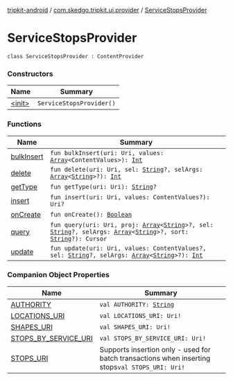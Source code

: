 [tripkit-android](../../index.md) / [com.skedgo.tripkit.ui.provider](../index.md) / [ServiceStopsProvider](./index.md)

# ServiceStopsProvider

`class ServiceStopsProvider : ContentProvider`

### Constructors

| Name | Summary |
|---|---|
| [&lt;init&gt;](-init-.md) | `ServiceStopsProvider()` |

### Functions

| Name | Summary |
|---|---|
| [bulkInsert](bulk-insert.md) | `fun bulkInsert(uri: Uri, values: `[`Array`](https://kotlinlang.org/api/latest/jvm/stdlib/kotlin/-array/index.html)`<ContentValues>): `[`Int`](https://kotlinlang.org/api/latest/jvm/stdlib/kotlin/-int/index.html) |
| [delete](delete.md) | `fun delete(uri: Uri, sel: `[`String`](https://kotlinlang.org/api/latest/jvm/stdlib/kotlin/-string/index.html)`?, selArgs: `[`Array`](https://kotlinlang.org/api/latest/jvm/stdlib/kotlin/-array/index.html)`<`[`String`](https://kotlinlang.org/api/latest/jvm/stdlib/kotlin/-string/index.html)`>?): `[`Int`](https://kotlinlang.org/api/latest/jvm/stdlib/kotlin/-int/index.html) |
| [getType](get-type.md) | `fun getType(uri: Uri): `[`String`](https://kotlinlang.org/api/latest/jvm/stdlib/kotlin/-string/index.html)`?` |
| [insert](insert.md) | `fun insert(uri: Uri, values: ContentValues?): Uri?` |
| [onCreate](on-create.md) | `fun onCreate(): `[`Boolean`](https://kotlinlang.org/api/latest/jvm/stdlib/kotlin/-boolean/index.html) |
| [query](query.md) | `fun query(uri: Uri, proj: `[`Array`](https://kotlinlang.org/api/latest/jvm/stdlib/kotlin/-array/index.html)`<`[`String`](https://kotlinlang.org/api/latest/jvm/stdlib/kotlin/-string/index.html)`>?, sel: `[`String`](https://kotlinlang.org/api/latest/jvm/stdlib/kotlin/-string/index.html)`?, selArgs: `[`Array`](https://kotlinlang.org/api/latest/jvm/stdlib/kotlin/-array/index.html)`<`[`String`](https://kotlinlang.org/api/latest/jvm/stdlib/kotlin/-string/index.html)`>?, sort: `[`String`](https://kotlinlang.org/api/latest/jvm/stdlib/kotlin/-string/index.html)`?): Cursor` |
| [update](update.md) | `fun update(uri: Uri, values: ContentValues?, sel: `[`String`](https://kotlinlang.org/api/latest/jvm/stdlib/kotlin/-string/index.html)`?, selArgs: `[`Array`](https://kotlinlang.org/api/latest/jvm/stdlib/kotlin/-array/index.html)`<`[`String`](https://kotlinlang.org/api/latest/jvm/stdlib/kotlin/-string/index.html)`>?): `[`Int`](https://kotlinlang.org/api/latest/jvm/stdlib/kotlin/-int/index.html) |

### Companion Object Properties

| Name | Summary |
|---|---|
| [AUTHORITY](-a-u-t-h-o-r-i-t-y.md) | `val AUTHORITY: `[`String`](https://kotlinlang.org/api/latest/jvm/stdlib/kotlin/-string/index.html) |
| [LOCATIONS_URI](-l-o-c-a-t-i-o-n-s_-u-r-i.md) | `val LOCATIONS_URI: Uri!` |
| [SHAPES_URI](-s-h-a-p-e-s_-u-r-i.md) | `val SHAPES_URI: Uri!` |
| [STOPS_BY_SERVICE_URI](-s-t-o-p-s_-b-y_-s-e-r-v-i-c-e_-u-r-i.md) | `val STOPS_BY_SERVICE_URI: Uri!` |
| [STOPS_URI](-s-t-o-p-s_-u-r-i.md) | Supports insertion only - used for batch transactions when inserting stops`val STOPS_URI: Uri!` |
